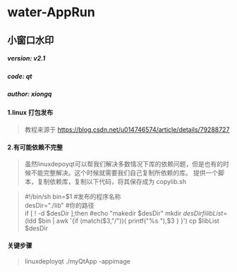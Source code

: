 # water-AppRun
## 小窗口水印  
##### version: v2.1
##### code: qt
##### author: xiongq

#### 1.linux 打包发布
> 教程来源于 https://blog.csdn.net/u014746574/article/details/79288727

#### 2.有可能依赖不完整

> 虽然linuxdepoyqt可以帮我们解决多数情况下库的依赖问题，但是也有的时候不能完整解决。这个时候就需要我们自己复制所依赖的库。
提供一个脚本，复制依赖库，复制以下代码，将其保存成为 copylib.sh

> #!/bin/sh
> bin=$1         #发布的程序名称  
> desDir="./lib" #你的路径  
> if [ ! -d $desDir ];then
>       #echo "makedir $desDir"
>       mkdir $desDir
> fi 
> libList=$(ldd $bin | awk  '{if (match($3,"/")){ printf("%s "),$3 } }')
> cp $libList $desDir

#### 关键步骤
> linuxdeployqt ./myQtApp -appimage
